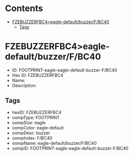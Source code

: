 



Contents
========

* [FZEBUZZERFBC4>eagle-default/buzzer/F/BC40](#fzebuzzerfbc4eagle-defaultbuzzerfbc40)
	* [Tags](#tags)

# FZEBUZZERFBC4>eagle-default/buzzer/F/BC40

- ID: FOOTPRINT-eagle-eagle-default-buzzer-F/BC40
- Hex ID: FZEBUZZERFBC4
- Name: 
- Description: 

## Tags

- hexID: FZEBUZZERFBC4
- oompType: FOOTPRINT
- oompSize: eagle
- oompColor: eagle-default
- oompDesc: buzzer
- oompIndex: F/BC40
- oompName: eagle-default/buzzer/F/BC40
- oompID: FOOTPRINT-eagle-eagle-default-buzzer-F/BC40
